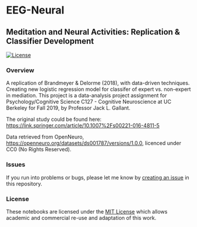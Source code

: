 # EEG-Neural
## Meditation and Neural Activities: Replication &amp; Classifier Development

[![License](https://img.shields.io/github/license/simpeg-research/heagy-2018-em-casing.svg)](https://github.com/yuyang-zhong/project-psyched/blob/master/LICENSE)

### Overview
A replication of Brandmeyer & Delorme (2018), with data-driven techniques. Creating new logistic regression model for classifer of expert vs. non-expert in mediation. This project is a data-analysis project assignment for Psychology/Cognitive Science C127 - Cognitive Neuroscience at UC Berkeley for Fall 2019, by Professor Jack L. Gallant.

The original study could be found here: https://link.springer.com/article/10.1007%2Fs00221-016-4811-5

Data retrieved from OpenNeuro, https://openneuro.org/datasets/ds001787/versions/1.0.0, licenced under CC0 (No Rights Reserved).

### Issues
If you run into problems or bugs, please let me know by [creating an issue](https://github.com/yuyang-zhong/EEG-Neural/issues/new) in this repository.

### License
These notebooks are licensed under the [MIT License](/LICENSE) which allows academic and commercial re-use and adaptation of this work.
